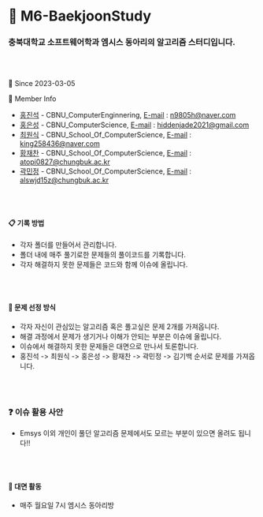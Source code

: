 # :book: M6-BaekjoonStudy

### 충북대학교 소프트웨어학과 엠시스 동아리의 알고리즘 스터디입니다.
<br></br>

:calendar: Since 2023-03-05

:couple: Member Info

- [홍진석](http://github.com/Hong-JinSuk) - CBNU_ComputerEnginnering, [E-mail](n9805h@naver.com) : n9805h@naver.com
- [홍은성](http://github.com/HHJade21) - CBNU_ComputerScience, [E-mail](hiddenjade2021@gmail.com) : hiddenjade2021@gmail.com
- [최원식](https://github.com/king258436) - CBNU_School_Of_ComputerScience, [E-mail](king258436@naver.com) : king258436@naver.com
- [황재찬](https://github.com/OopsIForgot) - CBNU_School_Of_ComputerScience, [E-mail](atopi0827@chungbuk.ac.kr) : atopi0827@chungbuk.ac.kr
- [곽민정](https://github.com/dotoooo22) - CBNU_School_Of_ComputerScience, [E-mail](alswjd15z@chungbuk.ac.kr) : alswjd15z@chungbuk.ac.kr

<br></br>
####  :clipboard: 기록 방법

- 각자 폴더를 만들어서 관리합니다.
- 폴더 내에 매주 풀기로한 문제들의 풀이코드를 기록합니다.
- 각자 해결하지 못한 문제들은 코드와 함께 이슈에 올립니다.

<br></br>
#### :mag_right: 문제 선정 방식
- 각자 자신이 관심있는 알고리즘 혹은 풀고싶은 문제 2개를 가져옵니다.
- 해결 과정에서 문제가 생기거나 이해가 안되는 부분은 이슈에 올립니다.
- 이슈에서 해결하지 못한 문제들은 대면으로 만나서 토론합니다.
- 홍진석 -> 최원식 -> 홍은성 -> 황재찬 -> 곽민정 -> 김기백 순서로 문제를 가져옵니다.

<br></br>
### :question: 이슈 활용 사안
- Emsys 이외 개인이 풀던 알고리즘 문제에서도 모르는 부분이 있으면 올려도 됩니다!!

<br></br>
####  :school: 대면 활동
- 매주 월요일 7시 엠시스 동아리방
